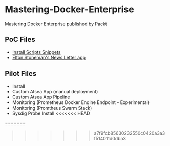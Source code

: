 # Mastering-Docker-Enterprise

Mastering Docker Enterprise published by Packt

## PoC Files 

- [Install Scripts Snippets](../master/chapter3/install/Install-EE-Engine-notes.md)
- [Elton Stoneman's News Letter app](../master/chapter3/mta-netfx-dev/Eltons-README.md)

## Pilot Files

- Install
- Custom Atsea App (manual deployment)
- Custom Atsea App Pipeline
- Monitoring (Prometheus Docker Engine Endpoint - Experimental)
- Monitoring (Promtheus Swarm Stack)
- Sysdig Probe Install
<<<<<<< HEAD

=======
>>>>>>> a7f9fcb85630232550c0420a3a3f514011d0dba3

